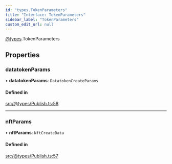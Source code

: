 ```yaml
---
id: "types.TokenParameters"
title: "Interface: TokenParameters"
sidebar_label: "TokenParameters"
custom_edit_url: null
---
```


[@types](../modules/types.md).TokenParameters

## Properties

### datatokenParams

• **datatokenParams**: `DatatokenCreateParams`

#### Defined in

[src/@types/Publish.ts:58](https://github.com/deltaDAO/nautilus/blob/4fdb4db/src/@types/Publish.ts#L58)

___

### nftParams

• **nftParams**: `NftCreateData`

#### Defined in

[src/@types/Publish.ts:57](https://github.com/deltaDAO/nautilus/blob/4fdb4db/src/@types/Publish.ts#L57)
